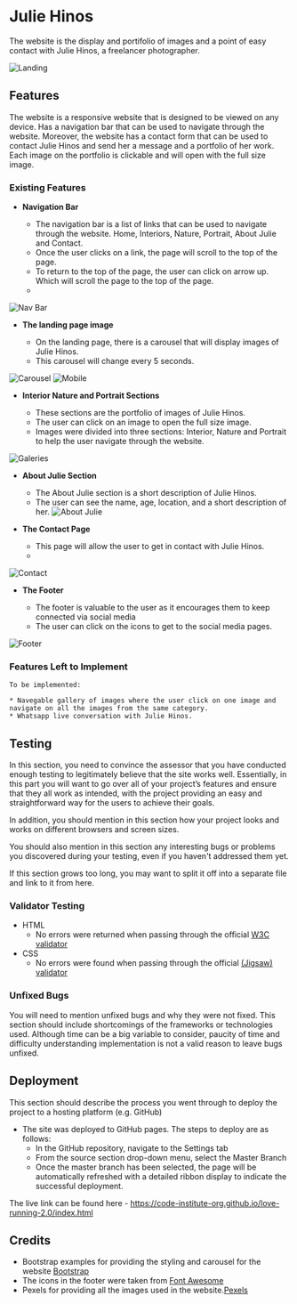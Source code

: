 # Julie Hinos

The website is the display and portifolio of images and a point of easy contact with Julie Hinos, a freelancer photographer. 


![Landing](assets/images/readme/landing.png)

## Features 

The website is a responsive website that is designed to be viewed on any device. Has a navigation bar that can be used to navigate through the website.
Moreover, the website has a contact form that can be used to contact Julie Hinos and send her a message and a portfolio of her work.
Each image on the portfolio is clickable and will open with the full size image.



### Existing Features

- __Navigation Bar__

  - The navigation bar is a list of links that can be used to navigate through the website. Home, Interiors, Nature, Portrait, About Julie and Contact.
  - Once the user clicks on a link, the page will scroll to the top of the page.
  - To return to the top of the page, the user can click on arrow up. Which will scroll the page to the top of the page.
  - 
![Nav Bar](assets/images/readme/navbar.png)

- __The landing page image__

  - On the landing page, there is a carousel that will display images of Julie Hinos. 
  - This carousel will change every 5 seconds.

![Carousel](assets/images/readme/carousel.png)
![Mobile](assets/images/readme/carousel_mobile.png)

- __Interior Nature and Portrait Sections__

  - These sections are the portfolio of images of Julie Hinos.
  - The user can click on an image to open the full size image.
  - Images were divided into three sections: Interior, Nature and Portrait to help the user navigate through the website.

![Galeries](assets/images/readme/interior.png)

- __About Julie Section__

  - The About Julie section is a short description of Julie Hinos.
  - The user can see the name, age, location, and a short description of her.
![About Julie](assets/images/readme/about.png)

- __The Contact Page__

  - This page will allow the user to get in contact with Julie Hinos.
  - 
![Contact](assets/images/readme/contact.png)

- __The Footer__ 

  - The footer is valuable to the user as it encourages them to keep connected via social media
  - The user can click on the icons to get to the social media pages.

![Footer](assets/images/readme/footer.png)


### Features Left to Implement

    To be implemented:
    
    * Navegable gallery of images where the user click on one image and navigate on all the images from the same category.
    * Whatsapp live conversation with Julie Hinos.


## Testing 

In this section, you need to convince the assessor that you have conducted enough testing to legitimately believe that the site works well. Essentially, in this part you will want to go over all of your project’s features and ensure that they all work as intended, with the project providing an easy and straightforward way for the users to achieve their goals.

In addition, you should mention in this section how your project looks and works on different browsers and screen sizes.

You should also mention in this section any interesting bugs or problems you discovered during your testing, even if you haven't addressed them yet.

If this section grows too long, you may want to split it off into a separate file and link to it from here.


### Validator Testing 

- HTML
  - No errors were returned when passing through the official [W3C validator](https://validator.w3.org/nu/?doc=https%3A%2F%2Fcode-institute-org.github.io%2Flove-running-2.0%2Findex.html)
- CSS
  - No errors were found when passing through the official [(Jigsaw) validator](https://jigsaw.w3.org/css-validator/validator?uri=https%3A%2F%2Fvalidator.w3.org%2Fnu%2F%3Fdoc%3Dhttps%253A%252F%252Fcode-institute-org.github.io%252Flove-running-2.0%252Findex.html&profile=css3svg&usermedium=all&warning=1&vextwarning=&lang=en#css)

### Unfixed Bugs

You will need to mention unfixed bugs and why they were not fixed. This section should include shortcomings of the frameworks or technologies used. Although time can be a big variable to consider, paucity of time and difficulty understanding implementation is not a valid reason to leave bugs unfixed. 

## Deployment

This section should describe the process you went through to deploy the project to a hosting platform (e.g. GitHub) 

- The site was deployed to GitHub pages. The steps to deploy are as follows: 
  - In the GitHub repository, navigate to the Settings tab 
  - From the source section drop-down menu, select the Master Branch
  - Once the master branch has been selected, the page will be automatically refreshed with a detailed ribbon display to indicate the successful deployment. 

The live link can be found here - https://code-institute-org.github.io/love-running-2.0/index.html 


## Credits 

- Bootstrap examples for providing the styling and carousel for the website [Bootstrap](https://getbootstrap.com/)
- The icons in the footer were taken from [Font Awesome](https://fontawesome.com/)
- Pexels for providing all the images used in the website.[Pexels](https://www.pexels.com/)